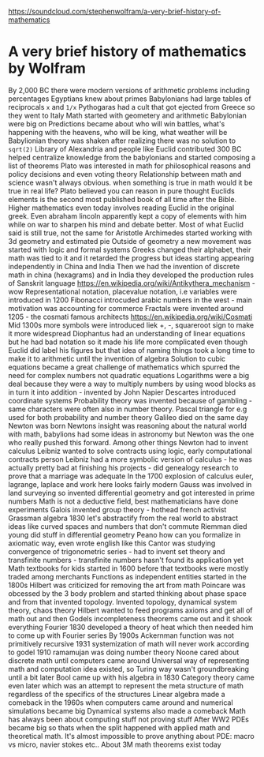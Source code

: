 https://soundcloud.com/stephenwolfram/a-very-brief-history-of-mathematics

# A very brief history of mathematics by Wolfram

By 2,000 BC there were modern versions of arithmetic problems including percentages
Egyptians knew about primes
Babylonians had large tables of reciprocals ```x``` and ```1/x```
Pythogaras had a cult that got ejected from Greece so they went to Italy
Math started with geometery and arithmetic
Babylonian were big on Predictions became about who will win battles, what's happening with the heavens, who will be king, what weather will be
Babylionian theory was shaken after realizing there was no solution to ```sqrt(2)```
Library of Alexandria and people like Euclid contributed 300 BC helped centralize knowledge from the babylonians and started composing a list of theorems
Plato was interested in math for philosophical reasons and policy decisions and even voting theory
Relationship between math and science wasn't always obvious. when something is true in math would it be true in real life? Plato believed you can reason in pure thought
Euclids elements is the second most published book of all time after the Bible. Higher mathematics even today involves reading Euclid in the original greek. Even abraham lincoln apparently kept a copy of elements with him while on war to sharpen his mind and debate better. Most of what Euclid said is still true, not the same for Aristotle
Archimedes started working with 3d geometry and estimated pie
Outside of geometry a new movement was started with logic and formal systems
Greeks changed their alphabet, their math was tied to it and it retarded the progress but ideas starting appearing independently in China and India
Then we had the invention of discrete math in china (hexagrams) and in India they developed the production rules of Sanskrit language
https://en.wikipedia.org/wiki/Antikythera_mechanism - wow
Representational notation, placevalue notation, i.e variables were introduced in 1200
Fibonacci introcuded arabic numbers in the west - main motivation was accounting for commerce
Fractals were invented around 1205 - the cosmati famous architects https://en.wikipedia.org/wiki/Cosmati
Mid 1300s more symbols were introduced liek +, -, squareroot sign to make it more widespread
Diophantus had an understanding of linear equations but he had bad notation so it made his life more complicated even though Euclid did label his figures but that idea of naming things took a long time to make it to arithmetic until the invention of algebra
Solution to cubic equations became a great challenge of mathematics which spurred the need for complex numbers not quadratic equations
Logarithms were a big deal because they were a way to multiply numbers by using wood blocks as in turn it into addition - invented by John Napier
Descartes introduced coordinate systems
Probability theory was invented because of gambling - same characters were often also in number theory. Pascal triangle for e.g used for both probability and number theory
Galileo died on the same day Newton was born
Newtons insight was reasoning about the natural world with math, babylions had some ideas in astronomy but Newton was the one who really pushed this forward. Among other things Newton had to invent calculus
Leibniz wanted to solve contracts using logic, early computational contracts person
Leibniz had a more symbolic version of calculus - he was actually pretty bad at finishing his projects - did genealogy research to prove that a marriage was adequate
In the 1700 explosion of calculus euler, lagrange, laplace and work here looks fairly modern
Gauss was involved in land surveying so invented differential geometry and got interested in prime numbers
Math is not a deductive field, best mathematicians have done experiments
Galois invented group theory - hothead french activist
Grassman algebra
1830 let's abstractify from the real world to abstract ideas like curved spaces and numbers that don't commute
Riemman died young did stuff in differential geometry
Peano how can you formalize in axiomatic way, even wrote english like this
Cantor was studying convergence of trigonometric series - had to invent set theory and transfinite numbers - transfinite numbers hasn't found its application yet
Math textbooks for kids started in 1600 before that textbooks were mostly traded among merchants
Functions as independent entities started in the 1800s
Hilbert was criticized for removing the art from math
Poincare was obcessed by the 3 body problem and started thinking about phase space and from that invented topology. Invented topology, dynamical system theory, chaos theory
Hilbert wanted to feed programs axioms and get all of math out and then Godels incompleteness theorems came out and it shook everything
Fourier 1830 developed a theory of heat which then needed him to come up with Fourier series
By 1900s Ackernman function was not primitively recursive
1931 systemization of math will never work according to godel
1910 ramamujan was doing number theory
Noone cared about discrete math until computers came around
Universal way of representing math and computation idea existed, so Turing way wasn't groundbreaking until a bit later
Bool came up with his algebra in 1830
Category theory came even later which was an attempt to represent the meta structure of math regardless of the specifics of the structures
Linear algebra made a comeback in the 1960s when computers came around and numerical simulations became big
Dynamical systems also made a comeback
Math has always been about computing stuff not proving stuff
After WW2 PDEs became big so thats when the split happened with applied math and theoretical math. It's almost impossible to prove anything about PDE: macro vs micro, navier stokes etc..
About 3M math theorems exist today
